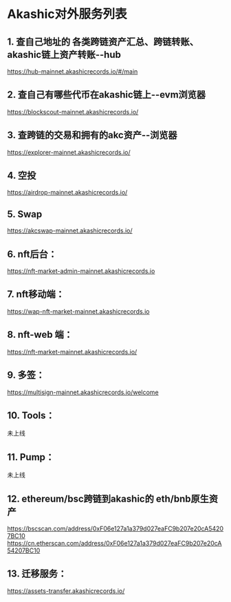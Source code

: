 # Akashic对外服务列表



## 1. 查自己地址的 各类跨链资产汇总、跨链转账、akashic链上资产转账--hub
https://hub-mainnet.akashicrecords.io/#/main  <br> 

## 2. 查自己有哪些代币在akashic链上--evm浏览器 
https://blockscout-mainnet.akashicrecords.io/  <br> 

## 3. 查跨链的交易和拥有的akc资产--浏览器 
https://explorer-mainnet.akashicrecords.io/  <br> 

## 4. 空投  
https://airdrop-mainnet.akashicrecords.io/  <br> 

## 5. Swap
https://akcswap-mainnet.akashicrecords.io/  <br> 

## 6. nft后台：  
https://nft-market-admin-mainnet.akashicrecords.io  <br> 

## 7.  nft移动端： 
https://wap-nft-market-mainnet.akashicrecords.io   <br> 

## 8. nft-web 端：
https://nft-market-mainnet.akashicrecords.io/  <br> 

## 9. 多签：
https://multisign-mainnet.akashicrecords.io/welcome  <br> 

## 10. Tools：
未上线  <br> 

## 11. Pump：
未上线  <br> 

## 12. ethereum/bsc跨链到akashic的 eth/bnb原生资产
https://bscscan.com/address/0xF06e127a1a379d027eaFC9b207e20cA54207BC10 <br> 
https://cn.etherscan.com/address/0xF06e127a1a379d027eaFC9b207e20cA54207BC10 <br> 

## 13. 迁移服务：
https://assets-transfer.akashicrecords.io/    <br> 















